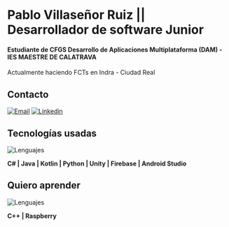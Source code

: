# Pablo Villaseñor Ruiz || Desarrollador de software Junior
#### Estudiante de CFGS Desarrollo de Aplicaciones Multiplataforma (DAM) - IES MAESTRE DE CALATRAVA

Actualmente haciendo FCTs en Indra - Ciudad Real

## Contacto
[![Email](https://img.shields.io/badge/Mail-D14836?style=for-the-badge&logo=gmail&logoColor=white)](mailto:paablont@gmail.com)
[![Linkedin](https://img.shields.io/badge/Linkedin-0A66C2?style=for-the-badge&logo=linkedin&logoColor=white)](https://es.linkedin.com/in/pablovillase%C3%B1or)

## Tecnologías usadas

![Lenguajes](https://skillicons.dev/icons?i=cs,java,kotlin,py,unity,firebase,androidstudio&theme=light.angular)

**C# | Java | Kotlin | Python | Unity | Firebase | Android Studio**

## Quiero aprender
![Lenguajes](https://skillicons.dev/icons?i=cpp,raspberrypi&theme=light)

**C++ | Raspberry**

